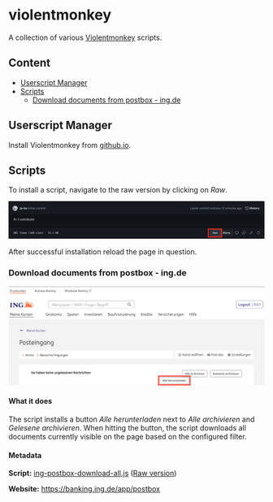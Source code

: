# violentmonkey
A collection of various [Violentmonkey](https://violentmonkey.github.io/) scripts.

## Content

- [Userscript Manager](#userscript-manager)
- [Scripts](#scripts)
  - [Download documents from postbox - ing.de](#download-documents-from-postbox-ing-de)


## Userscript Manager

Install Violentmonkey from [github.io](https://violentmonkey.github.io/).

## Scripts

To install a script, navigate to the raw version by clicking on *Raw*.

![images/install](images/install.png)

After successful installation reload the page in question.

### Download documents from postbox - ing.de

![images/ing-postbox-download-all](images/ing-postbox-download-all.png)

#### What it does

The script installs a button *Alle herunterladen* next to *Alle archivieren* and *Gelesene archivieren*. When hitting the button, the script downloads all documents currently visible on the page based on the configured filter.

#### Metadata

**Script:** [ing-postbox-download-all.js](ing-postbox-download-all.js) ([Raw version](https://raw.githubusercontent.com/ja-ka/violentmonkey/master/ing-postbox-download-all.js))

**Website:** https://banking.ing.de/app/postbox
